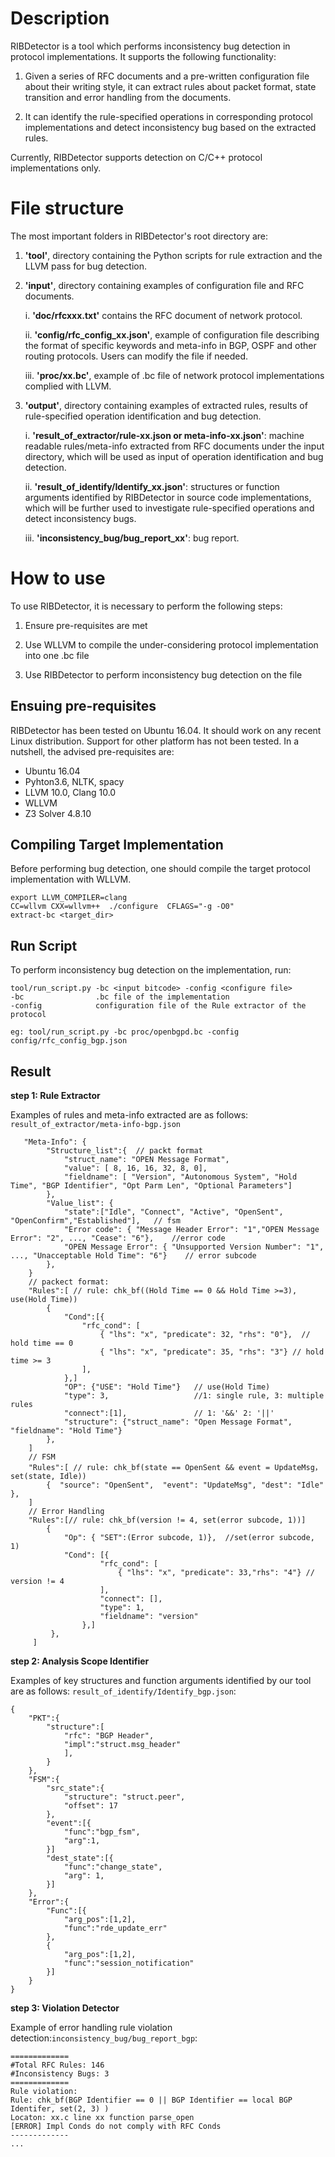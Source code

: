 # Description

RIBDetector is a tool which performs inconsistency bug detection in protocol implementations. It supports the following functionality:

1. Given a series of RFC documents and a pre-written configuration file about their writing style, it can extract rules about packet format, state transition and error handling from the documents.

2. It can identify the rule-specified operations in corresponding protocol implementations and detect inconsistency bug based on the extracted rules.

Currently, RIBDetector supports detection on C/C++ protocol implementations only.

# File structure
The most important folders in RIBDetector's root directory are:

1. **'tool'**, directory containing the Python scripts for rule extraction and the LLVM pass for bug detection.

2. **'input'**, directory containing examples of configuration file and RFC documents. 

    i. **'doc/rfcxxx.txt'** contains the RFC document of network protocol. 
    
    ii. **'config/rfc_config_xx.json'**, example of configuration file describing the format of specific keywords and meta-info in BGP, OSPF and other routing protocols. Users can modify the file if needed.   
    
    iii. **'proc/xx.bc'**, example of  .bc file of network protocol implementations complied with LLVM.


3. **'output'**, directory containing examples of extracted rules, results of rule-specified operation identification and bug detection.

	i. **'result_of_extractor/rule-xx.json or meta-info-xx.json'**: machine readable rules/meta-info extracted from RFC documents under the input directory, which will be used as input of operation identification and bug detection.

	
    ii. **'result_of_identify/Identify_xx.json'**: structures or function arguments identified by RIBDetector in source code implementations, which will be further used to investigate rule-specified operations and detect inconsistency bugs.     
   
    iii. **'inconsistency_bug/bug_report_xx'**: bug report.
# How to use

To use RIBDetector, it is necessary to perform the following steps:

1. Ensure pre-requisites are met

3. Use WLLVM to compile the under-considering protocol implementation into one .bc file

4. Use RIBDetector to perform inconsistency bug detection on the file

## Ensuing pre-requisites

RIBDetector has been tested on Ubuntu 16.04. It should work on any recent Linux distribution. Support for other platform has not been tested. In a nutshell, the advised pre-requisites are:
* Ubuntu 16.04 
* Pyhton3.6, NLTK, spacy 
* LLVM 10.0, Clang 10.0
* WLLVM
* Z3 Solver 4.8.10

## Compiling Target Implementation

Before performing bug detection, one should compile the target protocol implementation with WLLVM.

```
export LLVM_COMPILER=clang
CC=wllvm CXX=wllvm++  ./configure  CFLAGS="-g -O0"
extract-bc <target_dir> 
```

## Run Script

To  perform inconsistency bug detection on the implementation, run:

```
tool/run_script.py -bc <input bitcode> -config <configure file> 
-bc                .bc file of the implementation
-config            configuration file of the Rule extractor of the protocol  

eg: tool/run_script.py -bc proc/openbgpd.bc -config config/rfc_config_bgp.json
```

## Result

**step 1: Rule Extractor**

Examples of rules and meta-info extracted are as follows: `result_of_extractor/meta-info-bgp.json`

```
   "Meta-Info": {
        "Structure_list":{  // packt format
            "struct_name": "OPEN Message Format",
            "value": [ 8, 16, 16, 32, 8, 0],
            "fieldname": [ "Version", "Autonomous System", "Hold Time", "BGP Identifier", "Opt Parm Len", "Optional Parameters"]
        },
        "Value_list": {
            "state":["Idle", "Connect", "Active", "OpenSent", "OpenConfirm","Established"],   // fsm
            "Error code": { "Message Header Error": "1","OPEN Message Error": "2", ..., "Cease": "6"},    //error code      
            "OPEN Message Error": { "Unsupported Version Number": "1", ..., "Unacceptable Hold Time": "6"}    // error subcode
        },
    }
    // packect format:
    "Rules":[ // rule: chk_bf((Hold Time == 0 && Hold Time >=3), use(Hold Time))
        {
            "Cond":[{
                "rfc_cond": [
                    { "lhs": "x", "predicate": 32, "rhs": "0"},  // hold time == 0
                    { "lhs": "x", "predicate": 35, "rhs": "3"} // hold time >= 3 
                ],
            },]
            "OP": {"USE": "Hold Time"}   // use(Hold Time)
            "type": 3,                   //1: single rule, 3: multiple rules
            "connect":[1],               // 1: '&&' 2: '||'
            "structure": {"struct_name": "Open Message Format", "fieldname": "Hold Time"}    
        },
    ]
    // FSM
    "Rules":[ // rule: chk_bf(state == OpenSent && event = UpdateMsg，set(state, Idle))
        {  "source": "OpenSent",  "event": "UpdateMsg", "dest": "Idle" },  
    ]
    // Error Handling
    "Rules":[// rule: chk_bf(version != 4, set(error subcode, 1))]
        {
            "Op": { "SET":(Error subcode, 1)},  //set(error subcode, 1)
            "Cond": [{
                    "rfc_cond": [
                        { "lhs": "x", "predicate": 33,"rhs": "4"} // version != 4
                    ],
                    "connect": [],
                    "type": 1,
                    "fieldname": "version"
                },]
         },
     ]
```

**step 2: Analysis Scope Identifier**

Examples of key structures and function arguments identified by our  tool are as follows: `result_of_identify/Identify_bgp.json`:

```
{
    "PKT":{
        "structure":[
            "rfc": "BGP Header",
            "impl":"struct.msg_header"
            ],
        }
    },
    "FSM":{
        "src_state":{
            "structure": "struct.peer", 
            "offset": 17
        },
        "event":[{
            "func":"bgp_fsm",
            "arg":1,
        }]
        "dest_state":[{
            "func":"change_state",
            "arg": 1,
        }]
    },
    "Error":{
        "Func":[{
            "arg_pos":[1,2],
            "func":"rde_update_err"
        },
        {
            "arg_pos":[1,2],
            "func":"session_notification"
        }]
    }
}

```

**step 3: Violation Detector**

Example of error handling rule violation detection:`inconsistency_bug/bug_report_bgp`:

```
=============
#Total RFC Rules: 146 
#Inconsistency Bugs: 3
=============
Rule violation:
Rule: chk_bf(BGP Identifier == 0 || BGP Identifier == local BGP Identifer, set(2, 3) )
Locaton: xx.c line xx function parse_open
[ERROR] Impl Conds do not comply with RFC Conds
-------------
...
```
